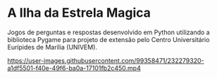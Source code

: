 # A Ilha da Estrela Magica

Jogos de perguntas e respostas desenvolvido em Python utilizando a biblioteca Pygame para projeto de extensão pelo Centro Universitário Eurípides de Marília (UNIVEM).



https://user-images.githubusercontent.com/99358471/232279320-a1df5501-f40e-49f6-ba0a-17101fb2c450.mp4

